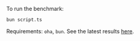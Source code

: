 To run the benchmark:

```bash
bun script.ts
```

Requirements: `oha`, `bun`.
See the latest results [here](./result.json).
